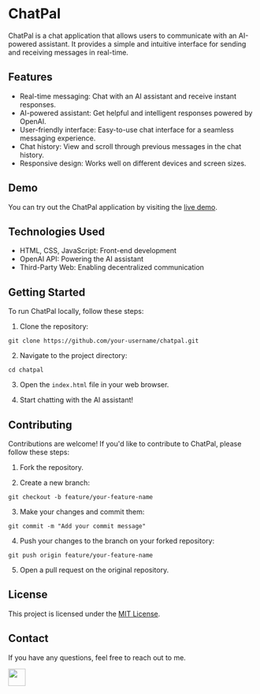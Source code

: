 # ChatPal

ChatPal is a chat application that allows users to communicate with an AI-powered assistant. It provides a simple and intuitive interface for sending and receiving messages in real-time.

## Features

- Real-time messaging: Chat with an AI assistant and receive instant responses.
- AI-powered assistant: Get helpful and intelligent responses powered by OpenAI.
- User-friendly interface: Easy-to-use chat interface for a seamless messaging experience.
- Chat history: View and scroll through previous messages in the chat history.
- Responsive design: Works well on different devices and screen sizes.

## Demo

You can try out the ChatPal application by visiting the [live demo](https://your-chatpal-demo-url.com).

## Technologies Used

- HTML, CSS, JavaScript: Front-end development
- OpenAI API: Powering the AI assistant
- Third-Party Web: Enabling decentralized communication

## Getting Started

To run ChatPal locally, follow these steps:

1. Clone the repository:
   
`git clone https://github.com/your-username/chatpal.git`

2. Navigate to the project directory:
   
`cd chatpal`

3. Open the `index.html` file in your web browser.

4. Start chatting with the AI assistant!

## Contributing

Contributions are welcome! If you'd like to contribute to ChatPal, please follow these steps:

1. Fork the repository.
   
2. Create a new branch:
   
`git checkout -b feature/your-feature-name`

3. Make your changes and commit them:
   
`git commit -m "Add your commit message"`

4. Push your changes to the branch on your forked repository:
   
`git push origin feature/your-feature-name`


5. Open a pull request on the original repository.

## License

This project is licensed under the [MIT License](https://opensource.org/licenses/MIT).

## Contact

If you have any questions, feel free to reach out to me.

<img src="https://drive.google.com/file/d/1Ya7-Xq-AtfMhfSJJyMlQXDKSWIz6R6uP/view?usp=sharing" width="35px"/>


